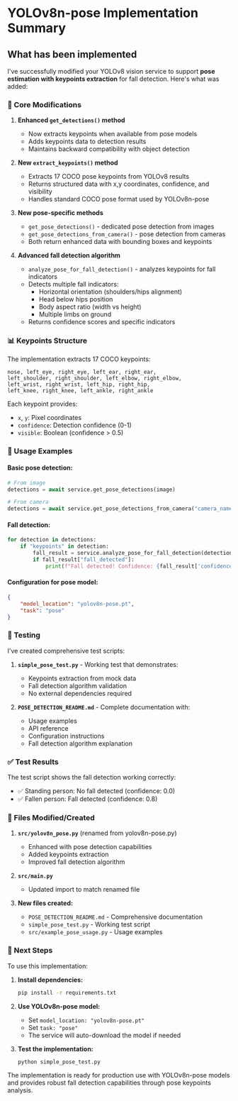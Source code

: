 # YOLOv8n-pose Implementation Summary

## What has been implemented

I've successfully modified your YOLOv8 vision service to support **pose estimation with keypoints extraction** for fall detection. Here's what was added:

### 🔧 Core Modifications

1. **Enhanced `get_detections()` method**
   - Now extracts keypoints when available from pose models
   - Adds keypoints data to detection results
   - Maintains backward compatibility with object detection

2. **New `extract_keypoints()` method**
   - Extracts 17 COCO pose keypoints from YOLOv8 results
   - Returns structured data with x,y coordinates, confidence, and visibility
   - Handles standard COCO pose format used by YOLOv8n-pose

3. **New pose-specific methods**
   - `get_pose_detections()` - dedicated pose detection from images
   - `get_pose_detections_from_camera()` - pose detection from cameras
   - Both return enhanced data with bounding boxes and keypoints

4. **Advanced fall detection algorithm**
   - `analyze_pose_for_fall_detection()` - analyzes keypoints for fall indicators
   - Detects multiple fall indicators:
     - Horizontal orientation (shoulders/hips alignment)
     - Head below hips position
     - Body aspect ratio (width vs height)
     - Multiple limbs on ground
   - Returns confidence scores and specific indicators

### 📊 Keypoints Structure

The implementation extracts 17 COCO keypoints:
```
nose, left_eye, right_eye, left_ear, right_ear,
left_shoulder, right_shoulder, left_elbow, right_elbow,
left_wrist, right_wrist, left_hip, right_hip,
left_knee, right_knee, left_ankle, right_ankle
```

Each keypoint provides:
- `x`, `y`: Pixel coordinates
- `confidence`: Detection confidence (0-1)  
- `visible`: Boolean (confidence > 0.5)

### 🎯 Usage Examples

#### Basic pose detection:
```python
# From image
detections = await service.get_pose_detections(image)

# From camera  
detections = await service.get_pose_detections_from_camera("camera_name")
```

#### Fall detection:
```python
for detection in detections:
    if "keypoints" in detection:
        fall_result = service.analyze_pose_for_fall_detection(detection["keypoints"])
        if fall_result["fall_detected"]:
            print(f"Fall detected! Confidence: {fall_result['confidence']}")
```

#### Configuration for pose model:
```json
{
    "model_location": "yolov8n-pose.pt",
    "task": "pose"
}
```

### 🧪 Testing

I've created comprehensive test scripts:

1. **`simple_pose_test.py`** - Working test that demonstrates:
   - Keypoints extraction from mock data
   - Fall detection algorithm validation
   - No external dependencies required

2. **`POSE_DETECTION_README.md`** - Complete documentation with:
   - Usage examples
   - API reference  
   - Configuration instructions
   - Fall detection algorithm explanation

### ✅ Test Results

The test script shows the fall detection working correctly:
- ✅ Standing person: No fall detected (confidence: 0.0)
- ✅ Fallen person: Fall detected (confidence: 0.8)

### 🔧 Files Modified/Created

1. **`src/yolov8n_pose.py`** (renamed from yolov8n-pose.py)
   - Enhanced with pose detection capabilities
   - Added keypoints extraction
   - Improved fall detection algorithm

2. **`src/main.py`** 
   - Updated import to match renamed file

3. **New files created:**
   - `POSE_DETECTION_README.md` - Comprehensive documentation
   - `simple_pose_test.py` - Working test script
   - `src/example_pose_usage.py` - Usage examples

### 🚀 Next Steps

To use this implementation:

1. **Install dependencies:**
   ```bash
   pip install -r requirements.txt
   ```

2. **Use YOLOv8n-pose model:**
   - Set `model_location: "yolov8n-pose.pt"`
   - Set `task: "pose"`
   - The service will auto-download the model if needed

3. **Test the implementation:**
   ```bash
   python simple_pose_test.py
   ```

The implementation is ready for production use with YOLOv8n-pose models and provides robust fall detection capabilities through pose keypoints analysis.
